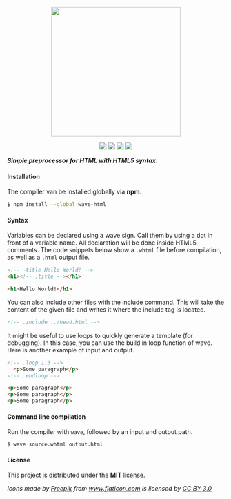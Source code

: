 <p align="center">
<img src="http://i.imgur.com/9hGN9Oe.png" height="300" />
</p>

<p align="center">
<img src="https://img.shields.io/npm/v/wave-html.svg">
<img src="https://img.shields.io/npm/dt/wave-html.svg">
<img src="https://img.shields.io/badge/Built%20with-Grunt-orange.svg">
<img src="https://img.shields.io/npm/l/wave-html.svg">
</p>

***Simple preprocessor for HTML with HTML5 syntax.***

#### Installation

The compiler van be installed globally via **npm**.

```bash
$ npm install --global wave-html
```

#### Syntax

Variables can be declared using a wave sign. Call them by using a dot in front of a variable name. All declaration will be done inside HTML5 comments. The code snippets below show a `.whtml` file before compilation, as well as a `.html` output file.

```html
<!-- ~title Hello World! -->
<h1><!-- .title --></h1>
```

```html
<h1>Hello World!</h1>
```

You can also include other files with the include command. This will take the content of the given file and writes it where the include tag is located.

```html
<!-- .include ../head.html -->
```

It might be useful to use loops to quickly generate a template (for debugging). In this case, you can use the build in loop function of wave. Here is another example of input and output.

```html
<!-- .loop 1:3 -->
  <p>Some paragraph</p>
<!-- .endloop -->
```

```html
<p>Some paragraph</p>
<p>Some paragraph</p>
<p>Some paragraph</p>
```

#### Command line compilation

Run the compiler with `wave`, followed by an input and output path.

```
$ wave source.whtml output.html
```

#### License

This project is distributed under the **MIT** license.

*Icons made by <a href="http://www.freepik.com" title="Freepik">Freepik</a> from <a href="http://www.flaticon.com" title="Flaticon">www.flaticon.com</a>             is licensed by <a href="http://creativecommons.org/licenses/by/3.0/" title="Creative Commons BY 3.0">CC BY 3.0</a>*

